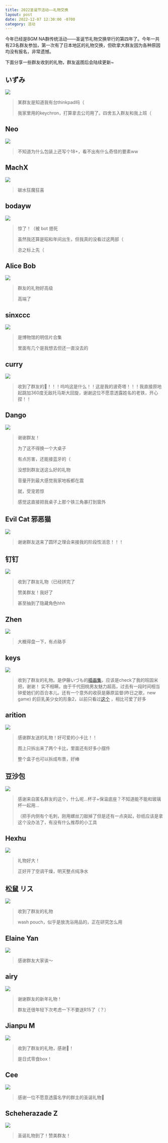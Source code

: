 ```yaml
---
title: 2022圣诞节活动——礼物交换
layout: post
date: 2022-12-07 12:30:00 -0700
category: 活动
---
```


今年已经是BGM NA群传统活动——圣诞节礼物交换举行的第四年了。今年一共有23名群友参加，第一次有了日本地区的礼物交换，但砍拿大群友因为各种原因均没有报名，非常遗憾。

下面分享一些群友收到的礼物，群友返图后会陆续更新~

## いずみ

![](https://p.sda1.dev/8/c02f10f73034eddea0a4981bcc68424a/image.png)

> 某群友是知道我有台thinkpad吗（
> 
> 我家里用的keychron，打算拿去公司用了。四舍五入群友和我上班（

## Neo

![](https://p.sda1.dev/8/6ff9e7216e52ab6b634c3beda04ff6ab/image.png)

> 不知道为什么包装上还写个18+，看不出有什么奇怪的要素ww

## MachX

![](https://p.sda1.dev/8/6d946c05605f24002dd717ba375a2743/image.png)

> 碳水狂魔狂喜

## bodayw

![](https://p.sda1.dev/8/9c771dd820c1d14d97e9b78be235f63a/image.png)

> 惊了！（被 bot 摁死
> 
> 虽然我还算是昭和年间出生，但我真的没看过这两部（
> 
> 总之标上先（

## Alice Bob

![](https://p.sda1.dev/8/9f47ff06cb513ade0be4635c4c688307/image.png)

> 群友的礼物好高级
> 
> 高端了

## sinxccc

![](https://p.sda1.dev/8/c3a6caa0084e92a2f602c1f9c935de4e/image.png)

> 是博物馆的明信片合集
> 
> 里面有几个是我想去但还一直没去的

## curry

![](https://p.sda1.dev/8/55d6d3cd16d5b3d6c72ead8d6ee7f7dc/image.png)

> 收到了群友的🎁！！！呜呜这是什么！！这是我的波奇塔！！！我直接原地起跳加360度无敌托马斯大回旋，谢谢这位不愿意透露姓名的老铁，开心捏！！

## Dango

![](https://p.sda1.dev/8/6720b77df656685e38b9527d78d9694d/image.png)

> 谢谢群友！
> 
> 为了这不得换一个大桌子
> 
> 有点厉害，还能接蓝牙的（
> 
> 没想到群友送这么好的礼物
> 
> 音量开到最大感觉我家地板都在震
> 
> 就，受宠若惊
> 
> 感觉这直接把我桌子上那个铁三角暴打到窗外

## Evil Cat 邪恶猫

![](https://p.sda1.dev/8/87c540768a58e0aded06d9084e086795/image.png)

> 谢谢群友送来了圆环之理会来接我的阶段性消息！！！

## 钉钉

![](https://p.sda1.dev/8/62b35a205b55682bdb96c24dcdebab68/image.png)

> 收到了群友礼物（已经拼完了
> 
> 赞美群友！我好了
> 
> 甚至抽到了隐藏角色hhh

## Zhen

![](https://p.sda1.dev/8/0b62a6006fa41c57ffdc72e1031065af/image.png)

> 大概得盘一下，有点硌手

## keys

![](https://p.sda1.dev/8/11e41013cf3bf97b5275ed8bba989538/image.png)

> 收到了群友的礼物。是伊藤いづも的[插画集](https://bangumi.tv/subject/377354)，应该是check了我的班固米把，谢谢！ 实不相瞒，由于千代田桃男友魅力超高，过去有一段时间相当钟爱她们的百合本儿。还有一个意外的收获是藤原监督(昨日之歌，new game) 的巨乳美少女的形象2，以前只看过[这个](http://cdn.animetamashi.cn/d2b5c73660394853/img/15b9f1-preview) ，相比可爱了好多

## arition

![](https://p.sda1.dev/8/f94abd632aaf47f804331eba5685d6d8/image.png)

> 感谢群友送的礼物！好可爱的小卡比！！
> 
> 图上只拆出来了两个卡比，里面还有好多小摆件
> 
> 整个盒子也可以拆成布景，好棒

## 豆沙包

![](https://p.sda1.dev/9/21aa20e1373eb2b6327a340e19e4358d/image.png)

> 感谢来自匿名群友的这个，什么呢…杯子+保温底座？不知道能不能和玻璃杯一起用…
> 
> （把手内侧有个毛刺，刚用螺丝刀敲掉了但是还有一点突起，砂纸应该是拿这个没办法了，有没有什么推荐的小工具

## Hexhu

![](https://p.sda1.dev/9/0d1c485f9989b635b5409926e707ac41/image.png)

> 礼物好大！
> 
> 正好开了空调干燥，明天整点纯净水

## 松鼠 リス

![](https://p.sda1.dev/9/657f7211372139563954217ee3ff836a/image.png)

> 收到了群友的礼物
> 
> wash pouch，似乎是放洗浴用品的，正在研究怎么用

## Elaine Yan

![](https://p.sda1.dev/9/ce9d2b8a9d9674420eca178a319ff44b/image.png)

> 感谢群友大家诶～

## airy

![](https://p.sda1.dev/9/cd0f50099f7ce1b1ece3b94dc6016674/unknown.jpg)

> 谢谢群友的新年礼物！
> 
> 群友还很年轻下次考虑一下不要送R15了（？）

## Jianpu M

![](https://p.sda1.dev/9/5ba4fa1669efa17a54fbc78738212814/image.png)

> 收到了群友的礼物，感谢🥰！
> 
> 是日式零食box！

## Cee

![](https://p.sda1.dev/9/89662b9991c48d2718bd4d62abccdd9c/image.png)

> 感谢一位不愿意透露名字的群主的圣诞礼物🎁

## Scheherazade Z

![](https://p.sda1.dev/9/bacf7725750482a90124d66d3cb15577/image.png)

> 圣诞礼物到了！赞美群友！
